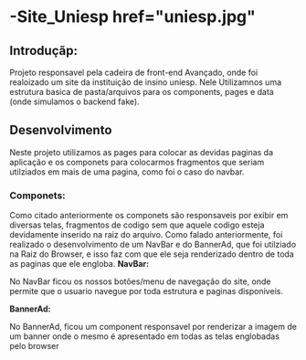 # -Site_Uniesp  href="uniesp.jpg" 
<h2>Introduçãp:</h2>
<p>
Projeto responsavel pela cadeira de front-end Avançado, onde foi realoizado um site da instituição de insino uniesp.
Nele Utilizamnos uma estrutura basica de pasta/arquivos para os components, pages e data (onde simulamos o backend fake).
</p>

<h2>
Desenvolvimento
</h2>
<p>
    Neste projeto utilizamos as pages para colocar as devidas paginas da aplicação e os componets para colocarmos fragmentos que seriam utilziados em mais de uma pagina, como foi o caso do navbar.
    </br>
    <h3>
        Componets:
    </h3>
    <p>
        Como citado anteriormente os componets são responsaveis por exibir em diversas telas, fragmentos de codigo sem que aquele codigo esteja devidamente inserido na raiz do arquivo.
        Como falado anteriormente, foi realizado o desenvolvimento de um NavBar e do BannerAd, que foi utilziado na Raiz do Browser, e isso faz com  que ele seja renderizado dentro de toda as paginas que ele engloba.
        <strong>
        NavBar:
        </strong>
        <p>
         No NavBar ficou os nossos botões/menu de navegação do site, onde permite que o usuario navegue por toda estrutura e paginas disponiveis.
        </p>
        <strong>
        BannerAd:
        </strong>
        <p>
         No BannerAd, ficou um component responsavel por renderizar a imagem de um banner onde o mesmo é apresentado em todas as telas englobadas pelo browser
        </p>
    </p>
</p>